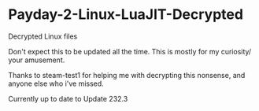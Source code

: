# Payday-2-Linux-LuaJIT-Decrypted
 Decrypted Linux files
 
 Don't expect this to be updated all the time. This is mostly for my curiosity/ your amusement.
 
 Thanks to steam-test1 for helping me with decrypting this nonsense, and anyone else who i've missed.
 
 Currently up to date to Update 232.3
